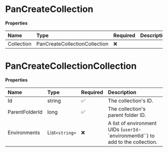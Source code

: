 # PanCreateCollection

**Properties**

| Name       | Type                          | Required | Description |
| :--------- | :---------------------------- | :------- | :---------- |
| Collection | PanCreateCollectionCollection | ❌       |             |

# PanCreateCollectionCollection

**Properties**

| Name           | Type           | Required | Description                                                                      |
| :------------- | :------------- | :------- | :------------------------------------------------------------------------------- |
| Id             | string         | ✅       | The collection's ID.                                                             |
| ParentFolderId | long           | ✅       | The collection's parent folder ID.                                               |
| Environments   | List`<string>` | ❌       | A list of environment UIDs (`userId`-`environmentId``) to add to the collection. |

<!-- This file was generated by liblab | https://liblab.com/ -->
